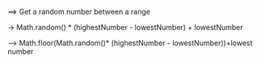 ==> Get a random number between a range
  
-> Math.random() * (highestNumber - lowestNumber) + lowestNumber 

--> Math.floor(Math.random()* (highestNumber - lowestNumber))+lowest number